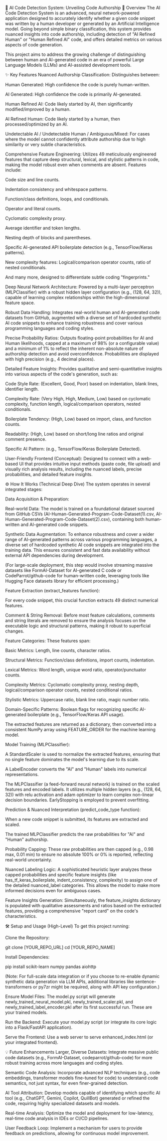 🧠 AI Code Detection System: Unveiling Code Authorship
🚀 Overview
The AI Code Detection System is an advanced, neural network-powered application designed to accurately identify whether a given code snippet was written by a human developer or generated by an Artificial Intelligence model. Going beyond simple binary classification, this system provides nuanced insights into code authorship, including detection of "AI Refined Human" or "Human Refined AI" code, and offers detailed metrics on various aspects of code generation.

This project aims to address the growing challenge of distinguishing between human and AI-generated code in an era of powerful Large Language Models (LLMs) and AI-assisted development tools.

✨ Key Features
Nuanced Authorship Classification: Distinguishes between:

Human Generated: High confidence the code is purely human-written.

AI Generated: High confidence the code is primarily AI-generated.

Human Refined AI: Code likely started by AI, then significantly modified/improved by a human.

AI Refined Human: Code likely started by a human, then processed/optimized by an AI.

Undetectable AI / Undetectable Human / Ambiguous/Mixed: For cases where the model cannot confidently attribute authorship due to high similarity or very subtle characteristics.

Comprehensive Feature Engineering: Utilizes 49 meticulously engineered features that capture deep structural, lexical, and stylistic patterns in code, making the model robust even when comments are absent. Features include:

Code size and line counts.

Indentation consistency and whitespace patterns.

Function/class definitions, loops, and conditionals.

Operator and literal counts.

Cyclomatic complexity proxy.

Average identifier and token lengths.

Nesting depth of blocks and parentheses.

Specific AI-generated API boilerplate detection (e.g., TensorFlow/Keras patterns).

New complexity features: Logical/comparison operator counts, ratio of nested conditionals.

And many more, designed to differentiate subtle coding "fingerprints."

Deep Neural Network Architecture: Powered by a multi-layer perceptron (MLPClassifier) with a robust hidden layer configuration (e.g., (128, 64, 32)), capable of learning complex relationships within the high-dimensional feature space.

Robust Data Handling: Integrates real-world human and AI-generated code datasets from GitHub, augmented with a diverse set of hardcoded synthetic AI code snippets to enhance training robustness and cover various programming languages and coding styles.

Precise Probability Ratios: Outputs floating-point probabilities for AI and Human likelihoods, capped at a maximum of 98% (or a configurable value) and a minimum of 1% to reflect the inherent non-absolute nature of authorship detection and avoid overconfidence. Probabilities are displayed with high precision (e.g., 4 decimal places).

Detailed Feature Insights: Provides qualitative and semi-quantitative insights into various aspects of the code's generation, such as:

Code Style Rate: (Excellent, Good, Poor) based on indentation, blank lines, identifier length.

Complexity Rate: (Very High, High, Medium, Low) based on cyclomatic complexity, function length, logical/comparison operators, nested conditionals.

Boilerplate Tendency: (High, Low) based on import, class, and function counts.

Readability: (High, Low) based on short/long line ratios and original comment presence.

Specific AI Pattern: (e.g., TensorFlow/Keras Boilerplate Detected).

User-Friendly Frontend (Conceptual): Designed to connect with a web-based UI that provides intuitive input methods (paste code, file upload) and visually rich analysis results, including the nuanced labels, precise probabilities, and detailed feature insights.

⚙️ How It Works (Technical Deep Dive)
The system operates in several integrated stages:

Data Acquisition & Preparation:

Real-world Data: The model is trained on a foundational dataset sourced from GitHub CSVs (AI-Human-Generated-Program-Code-Dataset(1).csv, AI-Human-Generated-Program-Code-Dataset(2).csv), containing both human-written and AI-generated code snippets.

Synthetic Data Augmentation: To enhance robustness and cover a wider range of AI-generated patterns across various programming languages, a diverse set of hardcoded synthetic AI code snippets are integrated into the training data. This ensures consistent and fast data availability without external API dependencies during development.

(For large-scale deployment, this step would involve streaming massive datasets like FormAI-Dataset for AI-generated C code or CodeParrot/github-code for human-written code, leveraging tools like Hugging Face datasets library for efficient processing.)

Feature Extraction (extract_features function):

For every code snippet, this crucial function extracts 49 distinct numerical features.

Comment & String Removal: Before most feature calculations, comments and string literals are removed to ensure the analysis focuses on the executable logic and structural patterns, making it robust to superficial changes.

Feature Categories: These features span:

Basic Metrics: Length, line counts, character ratios.

Structural Metrics: Function/class definitions, import counts, indentation.

Lexical Metrics: Word length, unique word ratio, operator/punctuator counts.

Complexity Metrics: Cyclomatic complexity proxy, nesting depth, logical/comparison operator counts, nested conditional ratios.

Stylistic Metrics: Uppercase ratio, blank line ratio, magic number ratio.

Domain-Specific Patterns: Boolean flags for recognizing specific AI-generated boilerplate (e.g., TensorFlow/Keras API usage).

The extracted features are returned as a dictionary, then converted into a consistent NumPy array using FEATURE_ORDER for the machine learning model.

Model Training (MLPClassifier):

A StandardScaler is used to normalize the extracted features, ensuring that no single feature dominates the model's learning due to its scale.

A LabelEncoder converts the "AI" and "Human" labels into numerical representations.

The MLPClassifier (a feed-forward neural network) is trained on the scaled features and encoded labels. It utilizes multiple hidden layers (e.g., (128, 64, 32)) with relu activation and adam optimizer to learn complex non-linear decision boundaries. EarlyStopping is employed to prevent overfitting.

Prediction & Nuanced Interpretation (predict_code_type function):

When a new code snippet is submitted, its features are extracted and scaled.

The trained MLPClassifier predicts the raw probabilities for "AI" and "Human" authorship.

Probability Capping: These raw probabilities are then capped (e.g., 0.98 max, 0.01 min) to ensure no absolute 100% or 0% is reported, reflecting real-world uncertainty.

Nuanced Labeling Logic: A sophisticated heuristic layer analyzes these capped probabilities and specific feature insights (like has_tf_keras_boilerplate, indent_consistency, complexity) to assign one of the detailed nuanced_label categories. This allows the model to make more informed decisions even for ambiguous cases.

Feature Insights Generation: Simultaneously, the feature_insights dictionary is populated with qualitative assessments and ratios based on the extracted features, providing a comprehensive "report card" on the code's characteristics.

🛠️ Setup and Usage (High-Level)
To get this project running:

Clone the Repository:

git clone [YOUR_REPO_URL]
cd [YOUR_REPO_NAME]

Install Dependencies:

pip install scikit-learn numpy pandas aiohttp

(Note: For full-scale data integration or if you choose to re-enable dynamic synthetic data generation via LLM APIs, additional libraries like sentence-transformers or py7zr might be required, along with API key configuration.)

Ensure Model Files: The model.py script will generate newly_trained_neural_model.pkl, newly_trained_scaler.pkl, and newly_trained_label_encoder.pkl after its first successful run. These are your trained models.

Run the Backend: Execute your model.py script (or integrate its core logic into a Flask/FastAPI application).

Serve the Frontend: Use a web server to serve enhanced_index.html (or your integrated frontend).

💡 Future Enhancements
Larger, Diverse Datasets: Integrate massive public code datasets (e.g., FormAI-Dataset, codeparrot/github-code) for more robust training across more languages and coding styles.

Semantic Code Analysis: Incorporate advanced NLP techniques (e.g., code embeddings, transformer models fine-tuned for code) to understand code semantics, not just syntax, for even finer-grained detection.

AI Tool Attribution: Develop models capable of identifying which specific AI tool (e.g., ChatGPT, Gemini, Copilot, QuillBot) generated or refined the code, requiring highly specialized datasets and models.

Real-time Analysis: Optimize the model and deployment for low-latency, real-time code analysis in IDEs or CI/CD pipelines.

User Feedback Loop: Implement a mechanism for users to provide feedback on predictions, allowing for continuous model improvement.
